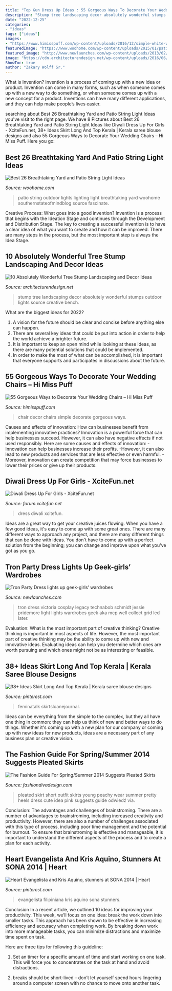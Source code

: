 ```yaml
---
title: "Top Gun Dress Up Ideas : 55 Gorgeous Ways To Decorate Your Wedding Chairs – Hi Miss Puff"
description: "Stump tree landscaping decor absolutely wonderful stumps outdoor lights source creative bench"
date: "2022-12-25"
categories:
- "ideas"
tags: ["ideas"]
images:
- "https://www.himisspuff.com/wp-content/uploads/2016/12/simple-white-wedding-chair-decor.jpg"
featuredImage: "https://www.woohome.com/wp-content/uploads/2015/01/patio-outdoor-string-lights-woohome-23.jpg"
featured_image: "http://www.newlaunches.com/wp-content/uploads/2013/02/tron-party-dress-6-590x886.jpg"
image: "https://cdn.architecturendesign.net/wp-content/uploads/2016/06/5-1.jpg"
ShowToc: true
author: "Zakary Wolff Sr."
---
```



What is Invention?
Invention is a process of coming up with a new idea or product. Invention can come in many forms, such as when someone comes up with a new way to do something, or when someone comes up with a new concept for a product. Inventions can have many different applications, and they can help make people’s lives easier.

	

		
searching about Best 26 Breathtaking Yard and Patio String Light Ideas you've visit to the right page. We have 8 Pictures about Best 26 Breathtaking Yard and Patio String Light Ideas like Diwali Dress Up For Girls - XciteFun.net, 38+ Ideas Skirt Long And Top Kerala | Kerala saree blouse designs and also 55 Gorgeous Ways to Decorate Your Wedding Chairs – Hi Miss Puff. Here you go:
		
    
## Best 26 Breathtaking Yard And Patio String Light Ideas

<img loading=lazy src="https://www.woohome.com/wp-content/uploads/2015/01/patio-outdoor-string-lights-woohome-23.jpg" onerror="this.onerror=null;this.src='https://tse2.mm.bing.net/th?id=OIP.s7b72o5CqplPDxDZ4KSpzgHaLH&amp;pid=15.1';" alt="Best 26 Breathtaking Yard and Patio String Light Ideas">

_Source: woohome.com_

>patio string outdoor lights lighting light breathtaking yard woohome southernstateofmindblog source fascinate. 

	

Creative Process: What goes into a good invention?
Invention is a process that begins with the Ideation Stage and continues through the Development and Distribution Stage. The key to creating a successful invention is to have a clear idea of what you want to create and how it can be improved. There are many steps in the process, but the most important step is always the Idea Stage.

    
## 10 Absolutely Wonderful Tree Stump Landscaping And Decor Ideas

<img loading=lazy src="https://cdn.architecturendesign.net/wp-content/uploads/2016/06/5-1.jpg" onerror="this.onerror=null;this.src='https://tse2.mm.bing.net/th?id=OIP.dpDU1Lo2vg_bzfy4eKP62gHaEd&amp;pid=15.1';" alt="10 Absolutely Wonderful Tree Stump Landscaping and Decor Ideas">

_Source: architecturendesign.net_

>stump tree landscaping decor absolutely wonderful stumps outdoor lights source creative bench. 

	

What are the biggest ideas for 2022?
1. A vision for the future should be clear and concise before anything else can happen. 
2. There are several key ideas that could be put into action in order to help the world achieve a brighter future. 
3. It is important to keep an open mind while looking at these ideas, as there are many potential solutions that could be implemented. 
4. In order to make the most of what can be accomplished, it is important that everyone supports and participates in discussions about the future.

    
## 55 Gorgeous Ways To Decorate Your Wedding Chairs – Hi Miss Puff

<img loading=lazy src="https://www.himisspuff.com/wp-content/uploads/2016/12/simple-white-wedding-chair-decor.jpg" onerror="this.onerror=null;this.src='https://tse2.mm.bing.net/th?id=OIP.9feN-ocjCoc67Qi_lbKoAAHaJ4&amp;pid=15.1';" alt="55 Gorgeous Ways to Decorate Your Wedding Chairs – Hi Miss Puff">

_Source: himisspuff.com_

>chair decor chairs simple decorate gorgeous ways. 

	

Causes and effects of innovation: How can businesses benefit from implementing innovative practices?
Innovation is a powerful force that can help businesses succeed. However, it can also have negative effects if not used responsibly. Here are some causes and effects of innovation: 
-Innovation can help businesses increase their profits.
-However, it can also lead to new products and services that are less effective or even harmful.
-Moreover, innovation can create competition that may force businesses to lower their prices or give up their products.

    
## Diwali Dress Up For Girls - XciteFun.net

<img loading=lazy src="https://img.xcitefun.net/users/2011/10/267873,xcitefun-diwali-dress-up-for-girls-5.jpg" onerror="this.onerror=null;this.src='https://tse1.mm.bing.net/th?id=OIP.vM88k0su9GBa6iX8-j_p1AHaKX&amp;pid=15.1';" alt="Diwali Dress Up For Girls - XciteFun.net">

_Source: forum.xcitefun.net_

>dress diwali xcitefun. 

	

Ideas are a great way to get your creative juices flowing. When you have a few good ideas, it's easy to come up with some great ones. There are many different ways to approach any project, and there are many different things that can be done with ideas. You don't have to come up with a perfect solution from the beginning; you can change and improve upon what you've got as you go.

    
## Tron Party Dress Lights Up Geek-girls’ Wardrobes

<img loading=lazy src="http://www.newlaunches.com/wp-content/uploads/2013/02/tron-party-dress-6-590x886.jpg" onerror="this.onerror=null;this.src='https://tse3.mm.bing.net/th?id=OIP.qgMuvEC8DMVEwV1d72IpxgHaLH&amp;pid=15.1';" alt="Tron Party Dress lights up geek-girls’ wardrobes">

_Source: newlaunches.com_

>tron dress victoria cosplay legacy technabob schmidt jessie pridemore light lights wardrobes geek aka mcp well collect grid led later. 

	

Evaluation: What is the most important part of creative thinking?
Creative thinking is important in most aspects of life. However, the most important part of creative thinking may be the ability to come up with new and innovative ideas. Evaluating ideas can help you determine which ones are worth pursuing and which ones might not be as interesting or feasible.

    
## 38+ Ideas Skirt Long And Top Kerala | Kerala Saree Blouse Designs

<img loading=lazy src="https://i.pinimg.com/736x/fa/05/8e/fa058eb96f8c8f6416286c4fda43862a.jpg" onerror="this.onerror=null;this.src='https://tse1.mm.bing.net/th?id=OIP.WQ3DMnFbzBsC7Ib-KnCuzQAAAA&amp;pid=15.1';" alt="38+ Ideas Skirt Long And Top Kerala | Kerala saree blouse designs">

_Source: pinterest.com_

>feminatalk skirtsloanejournal. 

	

Ideas can be everything from the simple to the complex, but they all have one thing in common: they can help us think of new and better ways to do things. Whether it's coming up with a new plan for our company or coming up with new ideas for new products, ideas are a necessary part of any business plan or creative vision.

    
## The Fashion Guide For Spring/Summer 2014 Suggests Pleated Skirts

<img loading=lazy src="http://www.fashiondivadesign.com/wp-content/uploads/2014/05/IMG_0165_1024look-main-single.jpg" onerror="this.onerror=null;this.src='https://tse1.mm.bing.net/th?id=OIP.9Ccxtiih5MvbSpvQvbzKOwHaLG&amp;pid=15.1';" alt="The Fashion Guide For Spring/Summer 2014 Suggests Pleated Skirts">

_Source: fashiondivadesign.com_

>pleated skirt short outfit skirts young peachy wear summer pretty heels dress cute idea pink suggests guide odwiedź via. 

	

Conclusion: The advantages and challenges of brainstroming.
There are a number of advantages to brainstroming, including increased creativity and productivity. However, there are also a number of challenges associated with this type of process, including poor time management and the potential for burnout. To ensure that brainstroming is effective and manageable, it is important to understand the different aspects of the process and to create a plan for each activity.

    
## Heart Evangelista And Kris Aquino, Stunners At SONA 2014 | Heart

<img loading=lazy src="https://i.pinimg.com/736x/f9/08/8f/f9088f1ececd87d032ba476df20c91f7.jpg" onerror="this.onerror=null;this.src='https://tse2.mm.bing.net/th?id=OIP.HSJbGIh52m7H_fIu30b0GQHaJ4&amp;pid=15.1';" alt="Heart Evangelista and Kris Aquino, stunners at SONA 2014 | Heart">

_Source: pinterest.com_

>evangelista filipiniana kris aquino sona stunners. 

	

Conclusion
In a recent article, we outlined 10 ideas for improving your productivity. This week, we’ll focus on one idea: break the work down into smaller tasks.
This approach has been shown to be effective in increasing efficiency and accuracy when completing work. By breaking down work into more manageable tasks, you can minimize distractions and maximize time spent on task.

Here are three tips for following this guideline:

1) Set an timer for a specific amount of time and start working on one task. This will force you to concentrates on the task at hand and avoid distractions.

2) breaks should be short-lived – don’t let yourself spend hours lingering around a computer screen with no chance to move onto another task.


